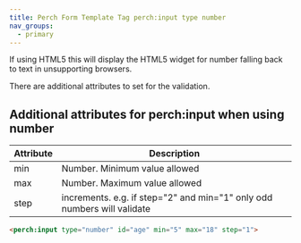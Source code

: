 ```yaml
---
title: Perch Form Template Tag perch:input type number
nav_groups:
  - primary
---
```


If using HTML5 this will display the HTML5 widget for number falling back to text in unsupporting browsers.

There are additional attributes to set for the validation.

## Additional attributes for perch:input when using number

|Attribute|Description|
|-|-|
|min|Number. Minimum value allowed|
|max|Number. Maximum value allowed|
|step|increments. e.g. if step="2" and min="1" only odd numbers will validate|

```html
<perch:input type="number" id="age" min="5" max="18" step="1">
```
